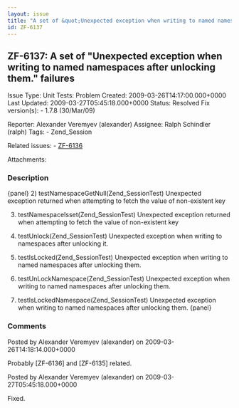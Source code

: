 ```yaml
---
layout: issue
title: "A set of &quot;Unexpected exception when writing to named namespaces after unlocking them.&quot; failures"
id: ZF-6137
---
```


ZF-6137: A set of "Unexpected exception when writing to named namespaces after unlocking them." failures
--------------------------------------------------------------------------------------------------------

 Issue Type: Unit Tests: Problem Created: 2009-03-26T14:17:00.000+0000 Last Updated: 2009-03-27T05:45:18.000+0000 Status: Resolved Fix version(s): - 1.7.8 (30/Mar/09)
 
 Reporter:  Alexander Veremyev (alexander)  Assignee:  Ralph Schindler (ralph)  Tags: - Zend\_Session
 
 Related issues: - [ZF-6136](/issues/browse/ZF-6136)
 
 Attachments: 
### Description

{panel} 2) testNamespaceGetNull(Zend\_SessionTest) Unexpected exception returned when attempting to fetch the value of non-existent key

3) testNamespaceIsset(Zend\_SessionTest) Unexpected exception returned when attempting to fetch the value of non-existent key

4) testUnlock(Zend\_SessionTest) Unexpected exception when writing to namespaces after unlocking it.

5) testIsLocked(Zend\_SessionTest) Unexpected exception when writing to named namespaces after unlocking them.

6) testUnLockNamespace(Zend\_SessionTest) Unexpected exception when writing to named namespaces after unlocking them.

7) testIsLockedNamespace(Zend\_SessionTest) Unexpected exception when writing to named namespaces after unlocking them. {panel}

 

 

### Comments

Posted by Alexander Veremyev (alexander) on 2009-03-26T14:18:14.000+0000

Probably [ZF-6136] and [ZF-6135] related.

 

 

Posted by Alexander Veremyev (alexander) on 2009-03-27T05:45:18.000+0000

Fixed.

 

 